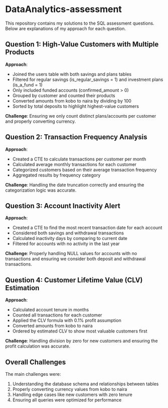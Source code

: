 # DataAnalytics-assessment

This repository contains my solutions to the SQL assessment questions. Below are explanations of my approach for each question.

## Question 1: High-Value Customers with Multiple Products

**Approach**:
- Joined the users table with both savings and plans tables
- Filtered for regular savings (is_regular_savings = 1) and investment plans (is_a_fund = 1)
- Only included funded accounts (confirmed_amount > 0)
- Grouped by customer and counted their products
- Converted amounts from kobo to naira by dividing by 100
- Sorted by total deposits to highlight highest-value customers

**Challenge**: Ensuring we only count distinct plans/accounts per customer and properly converting currency.

## Question 2: Transaction Frequency Analysis

**Approach**:
- Created a CTE to calculate transactions per customer per month
- Calculated average monthly transactions for each customer
- Categorized customers based on their average transaction frequency
- Aggregated results by frequency category

**Challenge**: Handling the date truncation correctly and ensuring the categorization logic was accurate.

## Question 3: Account Inactivity Alert

**Approach**:
- Created a CTE to find the most recent transaction date for each account
- Considered both savings and withdrawal transactions
- Calculated inactivity days by comparing to current date
- Filtered for accounts with no activity in the last year

**Challenge**: Properly handling NULL values for accounts with no transactions and ensuring we consider both deposit and withdrawal transactions.

## Question 4: Customer Lifetime Value (CLV) Estimation

**Approach**:
- Calculated account tenure in months
- Counted all transactions for each customer
- Applied the CLV formula with 0.1% profit assumption
- Converted amounts from kobo to naira
- Ordered by estimated CLV to show most valuable customers first

**Challenge**: Handling division by zero for new customers and ensuring the profit calculation was accurate.

## Overall Challenges
The main challenges were:
1. Understanding the database schema and relationships between tables
2. Properly converting currency values from kobo to naira
3. Handling edge cases like new customers with zero tenure
4. Ensuring all queries were optimized for performance
